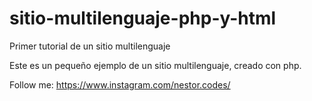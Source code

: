 # sitio-multilenguaje-php-y-html
Primer tutorial de un sitio multilenguaje 

Este es un pequeño ejemplo de un sitio multilenguaje, creado con php.


Follow me:
https://www.instagram.com/nestor.codes/
